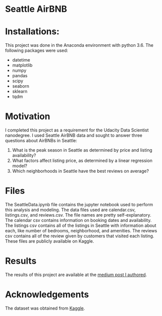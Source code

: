 # Seattle AirBNB

# Installations:
This project was done in the Anaconda environment with python 3.6. The following packages were used:
- datetime
- matplotlib
- numpy
- pandas
- scipy
- seaborn
- sklearn
- tqdm

# Motivation
I completed this project as a requirement for the Udacity Data Scientist nanodegree. I used Seattle AirBNB data and sought to answer three questions about AirBNBs in Seattle:
1. What is the peak season in Seattle as determined by price and listing availability?
2. What factors affect listing price, as determined by a linear regression model?
3. Which neighborhoods in Seattle have the best reviews on average?

# Files
The SeattleData.ipynb file contains the jupyter notebook used to perform this analysis and modeling. The data files used are calendar.csv, listings.csv, and reviews.csv. The file names are pretty self-explanatory. The calendar csv contains information on booking dates and availability. The listings csv contains all of the listings in Seattle with information about each, like number of bedrooms, neighborhood, and amenities. The reviews csv contains all of the review given by customers that visited each listing. These files are publicly available on Kaggle.

# Results
The results of this project are available at the [medium post I authored](https://medium.com/@caitlin.limonciello/data-driven-airbnb-choices-in-seattle-a3679884d80e?sk=fcdd69afd4c54450ceda42f10bf97bfd). 

# Acknowledgements
The dataset was obtained from [Kaggle](kaggle.com/airbnb/seattle).
